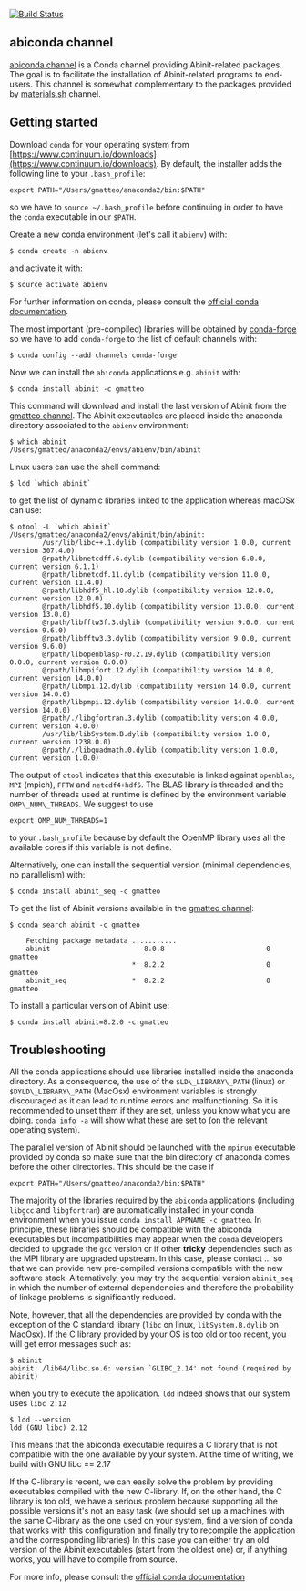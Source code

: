 [![Build Status](https://travis-ci.org/gmatteo/abiconda.svg?branch=master)](https://travis-ci.org/gmatteo/abiconda)

## abiconda channel

[abiconda channel](https://anaconda.org/abiconda) is a Conda channel providing Abinit-related packages. 
The goal is to facilitate the installation of Abinit-related programs to end-users.
This channel is somewhat complementary to the packages provided by 
[materials.sh](https://github.com/materialsvirtuallab/materials.sh) channel.

## Getting started

Download ``conda`` for your operating system from [https://www.continuum.io/downloads](https://www.continuum.io/downloads).
By default, the installer adds the following line to your ``.bash_profile``:

    export PATH="/Users/gmatteo/anaconda2/bin:$PATH"

so we have to ``source ~/.bash_profile`` before continuing in order to have the ``conda`` executable in our ``$PATH``. 

Create a new conda environment (let's call it ``abienv``) with:

    $ conda create -n abienv

and activate it with:

    $ source activate abienv

For further information on conda, please consult the [official conda documentation](https://conda.io/docs/using/).

The most important (pre-compiled) libraries will be obtained by [conda-forge](https://conda-forge.github.io)
so we have to add ``conda-forge`` to the list of default channels with:

    $ conda config --add channels conda-forge

Now we can install the ``abiconda`` applications e.g. ``abinit`` with:

    $ conda install abinit -c gmatteo

This command will download and install the last version of Abinit from the [gmatteo channel](https://anaconda.org/gmatteo).
The Abinit executables are placed inside the anaconda directory associated to the ``abienv`` environment:

    $ which abinit
    /Users/gmatteo/anaconda2/envs/abienv/bin/abinit

Linux users can use the shell command:

    $ ldd `which abinit`

to get the list of dynamic libraries linked to the application whereas macOSx can use:

    $ otool -L `which abinit`
    /Users/gmatteo/anaconda2/envs/abinit/bin/abinit:
            /usr/lib/libc++.1.dylib (compatibility version 1.0.0, current version 307.4.0)
            @rpath/libnetcdff.6.dylib (compatibility version 6.0.0, current version 6.1.1)
            @rpath/libnetcdf.11.dylib (compatibility version 11.0.0, current version 11.4.0)
            @rpath/libhdf5_hl.10.dylib (compatibility version 12.0.0, current version 12.0.0)
            @rpath/libhdf5.10.dylib (compatibility version 13.0.0, current version 13.0.0)
            @rpath/libfftw3f.3.dylib (compatibility version 9.0.0, current version 9.6.0)
            @rpath/libfftw3.3.dylib (compatibility version 9.0.0, current version 9.6.0)
            @rpath/libopenblasp-r0.2.19.dylib (compatibility version 0.0.0, current version 0.0.0)
            @rpath/libmpifort.12.dylib (compatibility version 14.0.0, current version 14.0.0)
            @rpath/libmpi.12.dylib (compatibility version 14.0.0, current version 14.0.0)
            @rpath/libpmpi.12.dylib (compatibility version 14.0.0, current version 14.0.0)
            @rpath/./libgfortran.3.dylib (compatibility version 4.0.0, current version 4.0.0)
            /usr/lib/libSystem.B.dylib (compatibility version 1.0.0, current version 1238.0.0)
            @rpath/./libquadmath.0.dylib (compatibility version 1.0.0, current version 1.0.0)

The output of ``otool`` indicates that this executable is linked against ``openblas``, 
``MPI`` (mpich), ``FFTW`` and ``netcdf4+hdf5``.
The BLAS library is threaded and the number of threads used at runtime is defined by the
environment variable ``OMP\_NUM\_THREADS``. We suggest to use

    export OMP_NUM_THREADS=1

to your ``.bash_profile`` because by default the OpenMP library uses all the available cores
if this variable is not define.

Alternatively, one can install the sequential version (minimal dependencies, no parallelism) with: 

    $ conda install abinit_seq -c gmatteo

To get the list of Abinit versions available in the [gmatteo channel](https://anaconda.org/gmatteo):

    $ conda search abinit -c gmatteo

        Fetching package metadata ...........
        abinit                       8.0.8                         0  gmatteo
                                  *  8.2.2                         0  gmatteo
        abinit_seq                *  8.2.2                         0  gmatteo

To install a particular version of Abinit use:

    $ conda install abinit=8.2.0 -c gmatteo

## Troubleshooting

All the conda applications should use libraries installed inside the anaconda directory. 
As a consequence, the use of the ``$LD\_LIBRARY\_PATH`` (linux) or 
``$DYLD\_LIBRARY\_PATH`` (MacOsx) environment variables is strongly discouraged 
as it can lead to runtime errors and malfunctioning.
So it is recommended to unset them if they are set, unless you know what you are doing. 
``conda info -a`` will show what these are set to (on the relevant operating system).

The parallel version of Abinit should be launched with the ``mpirun`` executable provided by conda so
make sure that the bin directory of anaconda comes before the other directories.
This should be the case if

    export PATH="/Users/gmatteo/anaconda2/bin:$PATH"

The majority of the libraries required by the ``abiconda`` applications (including ``libgcc``
and ``libgfortran``) are automatically installed in your conda environment when you issue 
``conda install APPNAME -c gmatteo``.
In principle, these libraries should be compatible with the abiconda executables but incompatibilities may appear
when the ``conda`` developers decided to upgrade the ``gcc`` version or if other **tricky** dependencies 
such as the MPI library are upgraded upstream.
In this case, please contact ... so that we can provide new pre-compiled versions compatible with the 
new software stack.
Alternatively, you may try the sequential version ``abinit_seq`` in which the number of external dependencies 
and therefore the probability of linkage problems is significantly reduced.

Note, however, that all the dependencies are provided by conda with the exception of the C standard library
(``libc`` on linux, ``libSystem.B.dylib`` on MacOsx).
If the C library provided by your OS is too old or too recent, you will get error messages such as:

    $ abinit
    abinit: /lib64/libc.so.6: version `GLIBC_2.14' not found (required by abinit)

when you try to execute the application. ``ldd`` indeed shows that our system uses ``libc 2.12`` 

    $ ldd --version
    ldd (GNU libc) 2.12

This means that the abiconda executable requires a C library that is not compatible with the one available by your system.
At the time of writing, we build with GNU libc == 2.17

If the C-library is recent, we can easily solve the problem by providing executables compiled with the new C-library.
If, on the other hand, the C library is too old, we have a serious problem because supporting all the possible versions
it's not an easy task (we should set up a machines with the same C-library as the one used on your system,
find a version of conda that works with this configuration and finally try to recompile the application and the 
corresponding libraries)
In this case you can either try an old version of the Abinit executables (start from the oldest one) 
or, if anything works, you will have to compile from source.

For more info, please consult the [official conda documentation](https://conda.io/docs/troubleshooting.html)

